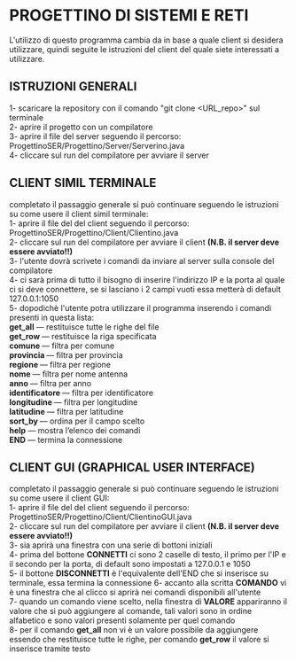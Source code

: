 # PROGETTINO DI SISTEMI E RETI

L'utilizzo di questo programma cambia da in base a quale client si desidera utilizzare, quindi seguite le istruzioni del client del quale siete interessati a utilizzare.

## ISTRUZIONI GENERALI

1- scaricare la repository con il comando "git clone <URL_repo>" sul terminale  
2- aprire il progetto con un compilatore  
3- aprire il file del server seguendo il percorso: ProgettinoSER/Progettino/Server/Serverino.java  
4- cliccare sul run del compilatore per avviare il server  

## CLIENT SIMIL TERMINALE 

completato il passaggio generale si può continuare seguendo le istruzioni su come usere il client simil terminale:  
1- aprire il file del del client seguendo il percorso: ProgettinoSER/Progettino/Client/Clientino.java  
2- cliccare sul run del compilatore per avviare il client **(N.B. il server deve essere avviato!!)**  
3- l'utente dovrà scrivete i comandi da inviare al server sulla console del compilatore  
4- ci sarà prima di tutto il bisogno di inserire l'indirizzo IP e la porta al quale ci si deve connettere, se si lasciano i 2 campi vuoti essa metterà di default 127.0.0.1:1050  
5- dopodichè l'utente potra utilizzare il programma inserendo i comandi presenti in questa lista:  
**get_all** — restituisce tutte le righe del file  
**get_row <numero>** — restituisce la riga specificata  
**comune <nome>** — filtra per comune  
**provincia <nome>** — filtra per provincia  
**regione <nome>** — filtra per regione  
**nome <nome>** — filtra per nome antenna  
**anno <anno>** — filtra per anno  
**identificatore <id>** — filtra per identificatore  
**longitudine <valore>** — filtra per longitudine  
**latitudine <valore>** — filtra per latitudine  
**sort_by <campo>** — ordina per il campo scelto  
**help** — mostra l’elenco dei comandi  
**END** — termina la connessione  

## CLIENT GUI (GRAPHICAL USER INTERFACE)

completato il passaggio generale si può continuare seguendo le istruzioni su come usere il client GUI:  
1- aprire il file del del client seguendo il percorso: ProgettinoSER/Progettino/Client/ClientinoGUI.java  
2- cliccare sul run del compilatore per avviare il client **(N.B. il server deve essere avviato!!)**  
3- sia aprirà una finestra con una serie di bottoni iniziali  
4- prima del bottone **CONNETTI** ci sono 2 caselle di testo, il primo per l'IP e il secondo per la porta, di default sono impostati a 127.0.0.1 e 1050  
5- il bottone **DISCONNETTI** è l'equivalente dell'END che si inserisce su terminale, essa termina la connessione
6- accanto alla scritta **COMANDO** vi è una finestra che al clicco si aprirà nei comandi disponibili all'utente  
7- quando un comando viene scelto, nella finestra di **VALORE** appariranno il valore che si può aggiungere al comande, tali valori sono in ordine alfabetico e sono valori presenti solamente per quel comando  
8- per il comando **get_all** non vi è un valore possibile da aggiungere essendo che restituisce tutte le righe, per comando **get_row** il valore si inserisce tramite testo
